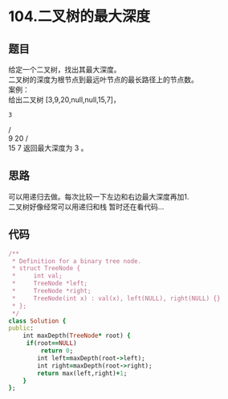 # 104.二叉树的最大深度
## 题目
给定一个二叉树，找出其最大深度。  
二叉树的深度为根节点到最远叶节点的最长路径上的节点数。  
案例：  
给出二叉树 [3,9,20,null,null,15,7]，  

    3
   / \
  9  20
    /  \
   15   7
返回最大深度为 3 。  
## 思路
可以用递归去做。每次比较一下左边和右边最大深度再加1.   
二叉树好像经常可以用递归和栈 暂时还在看代码…  
## 代码
```ruby
/**
 * Definition for a binary tree node.
 * struct TreeNode {
 *     int val;
 *     TreeNode *left;
 *     TreeNode *right;
 *     TreeNode(int x) : val(x), left(NULL), right(NULL) {}
 * };
 */
class Solution {
public:
    int maxDepth(TreeNode* root) {
     if(root==NULL)
         return 0;
        int left=maxDepth(root->left);
        int right=maxDepth(root->right);
        return max(left,right)+1;
    }
};
```
